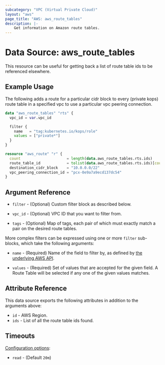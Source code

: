 ```yaml
---
subcategory: "VPC (Virtual Private Cloud)"
layout: "aws"
page_title: "AWS: aws_route_tables"
description: |-
    Get information on Amazon route tables.
---
```


# Data Source: aws_route_tables

This resource can be useful for getting back a list of route table ids to be referenced elsewhere.

## Example Usage

The following adds a route for a particular cidr block to every (private
kops) route table in a specified vpc to use a particular vpc peering
connection.

```terraform
data "aws_route_tables" "rts" {
  vpc_id = var.vpc_id

  filter {
    name   = "tag:kubernetes.io/kops/role"
    values = ["private*"]
  }
}

resource "aws_route" "r" {
  count                     = length(data.aws_route_tables.rts.ids)
  route_table_id            = tolist(data.aws_route_tables.rts.ids)[count.index]
  destination_cidr_block    = "10.0.0.0/22"
  vpc_peering_connection_id = "pcx-0e9a7a9ecd137dc54"
}
```

## Argument Reference

* `filter` - (Optional) Custom filter block as described below.

* `vpc_id` - (Optional) VPC ID that you want to filter from.

* `tags` - (Optional) Map of tags, each pair of which must exactly match
  a pair on the desired route tables.

More complex filters can be expressed using one or more `filter` sub-blocks,
which take the following arguments:

* `name` - (Required) Name of the field to filter by, as defined by
  [the underlying AWS API](http://docs.aws.amazon.com/AWSEC2/latest/APIReference/API_DescribeRouteTables.html).

* `values` - (Required) Set of values that are accepted for the given field.
  A Route Table will be selected if any one of the given values matches.

## Attribute Reference

This data source exports the following attributes in addition to the arguments above:

* `id` - AWS Region.
* `ids` - List of all the route table ids found.

## Timeouts

[Configuration options](https://developer.hashicorp.com/terraform/language/resources/syntax#operation-timeouts):

- `read` - (Default `20m`)
